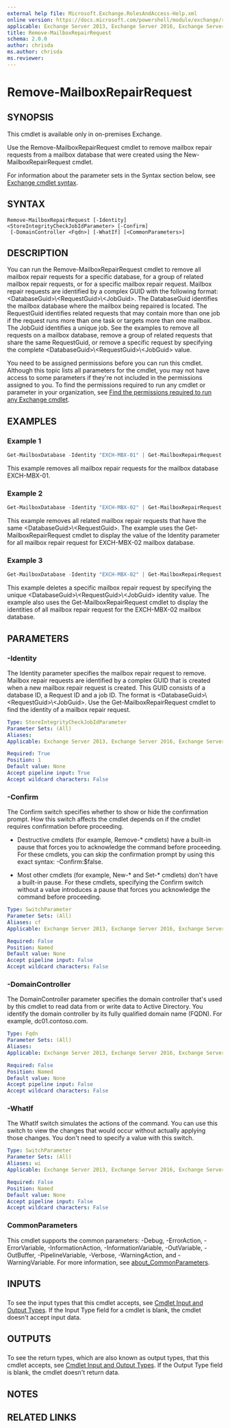 ```yaml
---
external help file: Microsoft.Exchange.RolesAndAccess-Help.xml
online version: https://docs.microsoft.com/powershell/module/exchange/remove-mailboxrepairrequest
applicable: Exchange Server 2013, Exchange Server 2016, Exchange Server 2019
title: Remove-MailboxRepairRequest
schema: 2.0.0
author: chrisda
ms.author: chrisda
ms.reviewer:
---
```


# Remove-MailboxRepairRequest

## SYNOPSIS
This cmdlet is available only in on-premises Exchange.

Use the Remove-MailboxRepairRequest cmdlet to remove mailbox repair requests from a mailbox database that were created using the New-MailboxRepairRequest cmdlet.

For information about the parameter sets in the Syntax section below, see [Exchange cmdlet syntax](https://docs.microsoft.com/powershell/exchange/exchange-cmdlet-syntax).

## SYNTAX

```
Remove-MailboxRepairRequest [-Identity] <StoreIntegrityCheckJobIdParameter> [-Confirm]
 [-DomainController <Fqdn>] [-WhatIf] [<CommonParameters>]
```

## DESCRIPTION
You can run the Remove-MailboxRepairRequest cmdlet to remove all mailbox repair requests for a specific database, for a group of related mailbox repair requests, or for a specific mailbox repair request. Mailbox repair requests are identified by a complex GUID with the following format: \<DatabaseGuid\>\\\<RequestGuid\>\\\<JobGuid\>. The DatabaseGuid identifies the mailbox database where the mailbox being repaired is located. The RequestGuid identifies related requests that may contain more than one job if the request runs more than one task or targets more than one mailbox. The JobGuid identifies a unique job. See the examples to remove all requests on a mailbox database, remove a group of related requests that share the same RequestGuid, or remove a specific request by specifying the complete \<DatabaseGuid\>\\\<RequestGuid\>\\\<JobGuid\> value.

You need to be assigned permissions before you can run this cmdlet. Although this topic lists all parameters for the cmdlet, you may not have access to some parameters if they're not included in the permissions assigned to you. To find the permissions required to run any cmdlet or parameter in your organization, see [Find the permissions required to run any Exchange cmdlet](https://docs.microsoft.com/powershell/exchange/find-exchange-cmdlet-permissions).

## EXAMPLES

### Example 1
```powershell
Get-MailboxDatabase -Identity "EXCH-MBX-01" | Get-MailboxRepairRequest | Remove-MailboxRepairRequest
```

This example removes all mailbox repair requests for the mailbox database EXCH-MBX-01.

### Example 2
```powershell
Get-MailboxDatabase -Identity "EXCH-MBX-02" | Get-MailboxRepairRequest | Format-List Identity; Remove-MailboxRepairRequest -Identity 5b8ca3fa-8227-427f-af04-9b4f206d611f\335c2b06-321d-4e73-b2f7-3dc2b02d0df5
```

This example removes all related mailbox repair requests that have the same \<DatabaseGuid\>\\\<RequestGuid\>. The example uses the Get-MailboxRepairRequest cmdlet to display the value of the Identity parameter for all mailbox repair request for EXCH-MBX-02 mailbox database.

### Example 3
```powershell
Get-MailboxDatabase -Identity "EXCH-MBX-02" | Get-MailboxRepairRequest | Format-List Identity; Remove-MailboxRepairRequest -Identity 5b8ca3fa-8227-427f-af04-9b4f206d611f\189c7852-49bd-4737-a53e-6e6caa5a183c\1d8ca58a-186f-4dc6-b481-f835b548a929
```

This example deletes a specific mailbox repair request by specifying the unique \<DatabaseGuid\>\\\<RequestGuid\>\\\<JobGuid\> identity value. The example also uses the Get-MailboxRepairRequest cmdlet to display the identities of all mailbox repair request for the EXCH-MBX-02 mailbox database.

## PARAMETERS

### -Identity
The Identity parameter specifies the mailbox repair request to remove. Mailbox repair requests are identified by a complex GUID that is created when a new mailbox repair request is created. This GUID consists of a database ID, a Request ID and a job ID. The format is \<DatabaseGuid\>\\\<RequestGuid\>\\\<JobGuid\>. Use the Get-MailboxRepairRequest cmdlet to find the identity of a mailbox repair request.

```yaml
Type: StoreIntegrityCheckJobIdParameter
Parameter Sets: (All)
Aliases:
Applicable: Exchange Server 2013, Exchange Server 2016, Exchange Server 2019

Required: True
Position: 1
Default value: None
Accept pipeline input: True
Accept wildcard characters: False
```

### -Confirm
The Confirm switch specifies whether to show or hide the confirmation prompt. How this switch affects the cmdlet depends on if the cmdlet requires confirmation before proceeding.

- Destructive cmdlets (for example, Remove-\* cmdlets) have a built-in pause that forces you to acknowledge the command before proceeding. For these cmdlets, you can skip the confirmation prompt by using this exact syntax: -Confirm:$false.

- Most other cmdlets (for example, New-\* and Set-\* cmdlets) don't have a built-in pause. For these cmdlets, specifying the Confirm switch without a value introduces a pause that forces you acknowledge the command before proceeding.

```yaml
Type: SwitchParameter
Parameter Sets: (All)
Aliases: cf
Applicable: Exchange Server 2013, Exchange Server 2016, Exchange Server 2019

Required: False
Position: Named
Default value: None
Accept pipeline input: False
Accept wildcard characters: False
```

### -DomainController
The DomainController parameter specifies the domain controller that's used by this cmdlet to read data from or write data to Active Directory. You identify the domain controller by its fully qualified domain name (FQDN). For example, dc01.contoso.com.

```yaml
Type: Fqdn
Parameter Sets: (All)
Aliases:
Applicable: Exchange Server 2013, Exchange Server 2016, Exchange Server 2019

Required: False
Position: Named
Default value: None
Accept pipeline input: False
Accept wildcard characters: False
```

### -WhatIf
The WhatIf switch simulates the actions of the command. You can use this switch to view the changes that would occur without actually applying those changes. You don't need to specify a value with this switch.

```yaml
Type: SwitchParameter
Parameter Sets: (All)
Aliases: wi
Applicable: Exchange Server 2013, Exchange Server 2016, Exchange Server 2019

Required: False
Position: Named
Default value: None
Accept pipeline input: False
Accept wildcard characters: False
```

### CommonParameters
This cmdlet supports the common parameters: -Debug, -ErrorAction, -ErrorVariable, -InformationAction, -InformationVariable, -OutVariable, -OutBuffer, -PipelineVariable, -Verbose, -WarningAction, and -WarningVariable. For more information, see [about_CommonParameters](https://go.microsoft.com/fwlink/p/?LinkID=113216).

## INPUTS

###  
To see the input types that this cmdlet accepts, see [Cmdlet Input and Output Types](https://go.microsoft.com/fwlink/p/?linkId=616387). If the Input Type field for a cmdlet is blank, the cmdlet doesn't accept input data.

## OUTPUTS

###  
To see the return types, which are also known as output types, that this cmdlet accepts, see [Cmdlet Input and Output Types](https://go.microsoft.com/fwlink/p/?linkId=616387). If the Output Type field is blank, the cmdlet doesn't return data.

## NOTES

## RELATED LINKS
